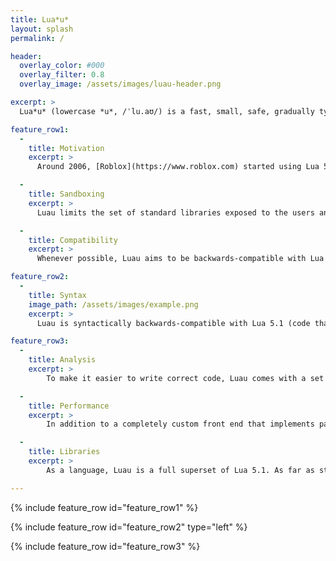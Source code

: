 ```yaml
---
title: Lua*u*
layout: splash
permalink: /

header:
  overlay_color: #000
  overlay_filter: 0.8
  overlay_image: /assets/images/luau-header.png

excerpt: >
  Lua*u* (lowercase *u*, /ˈlu.aʊ/) is a fast, small, safe, gradually typed embeddable scripting language derived from Lua.

feature_row1:
  - 
    title: Motivation
    excerpt: >
      Around 2006, [Roblox](https://www.roblox.com) started using Lua 5.1 as a scripting language for games. Over the years we ended up substantially evolving the implementation and the language; to support growing sophistication of games on the Roblox platform, growing team sizes and large internal teams writing a lot of code for application/editor (1+MLOC as of 2020), we had to invest in performance, ease of use and language tooling, and introduce a gradual type system to the language. [More...](/why)

  - 
    title: Sandboxing
    excerpt: >
      Luau limits the set of standard libraries exposed to the users and implements extra sandboxing features to be able to run unprivileged code (written by our game developers) side by side with privileged code (written by us). This results in an execution environment that is different from what is commonplace in Lua. [More...](/sandbox) 

  - 
    title: Compatibility
    excerpt: >
      Whenever possible, Luau aims to be backwards-compatible with Lua 5.1 and at the same time to incorporate features from later revisions of Lua. However, Luau is not a full superset of later versions of Lua - we do not always agree with Lua design decisions, and have different use cases and constraints. All post-5.1 Lua features, along with their support status in Luau, [are documented here](compatibility).

feature_row2:
  - 
    title: Syntax
    image_path: /assets/images/example.png
    excerpt: >
      Luau is syntactically backwards-compatible with Lua 5.1 (code that is valid Lua 5.1 is also valid Luau); however, we have extended the language with a set of syntactical features that make the language more familiar and ergonomic. The syntax [is described here](syntax).

feature_row3:
  - 
    title: Analysis
    excerpt: >
        To make it easier to write correct code, Luau comes with a set of analysis tools that can surface common mistakes. These consist of a linter and a type checker, colloquially known as script analysis, and can be used from [Roblox Studio](https://developer.roblox.com/en-us/articles/The-Script-Analysis-Tool). The linting passes are [described here](lint), and the type checking user guide can [be found here](typecheck).

  - 
    title: Performance
    excerpt: >
        In addition to a completely custom front end that implements parsing, linting and type checking, Luau runtime features new bytecode, interpreter and compiler that are heavily tuned for performance. Luau currently does not implement Just-In-Time compilation, but its interpreter can be competitive with LuaJIT interpreter depending on the program. We continue to optimize the runtime and rewrite portions of it to be even more efficient. While our overall goal is to minimize the amount of time programmers spend tuning performance, some details about the performance characteristics are [provided for inquisitive minds](performance).

  -
    title: Libraries
    excerpt: >
        As a language, Luau is a full superset of Lua 5.1. As far as standard library is concerned, some functions had to be removed from the builtin libraries, and some functions had to be added; refer to [full documentation](/library) for details. When Luau is embedded into an application, the scripts normally get access to extra library features that are application-specific.

---
```


{% include feature_row id="feature_row1" %}

{% include feature_row id="feature_row2" type="left" %}

{% include feature_row id="feature_row3" %}
